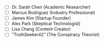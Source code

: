 - [ ] Dr. Sarah Chen (Academic Researcher)
- [ ] Marcus Rodriguez (Industry Professional)
- [ ] James Kim (Startup Founder)
- [ ] Alex Park (Skeptical Technologist)
- [ ] Lisa Chang (Content Creator)
- [ ] "TruthSeeker42" (The Conspiracy Theorist) 